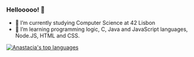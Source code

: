 ### Hellooooo! 👋
- 🔭 I’m currently studying Computer Science at 42 Lisbon
- 🌱 I’m learning programming logic, C, Java and JavaScript languages, Node.JS, HTML and CSS.

[![Anastacia's top languages](https://github-readme-stats.vercel.app/api/top-langs/?username=Anastacia-Canto&theme=blue-green)](https://github.com/Anastacia-Canto/github-readme-stats)


<!--
**Anastacia-Canto/Anastacia-Canto** is a ✨ _special_ ✨ repository because its `README.md` (this file) appears on your GitHub profile.

Here are some ideas to get you started:

- 📫 How to reach me: 
- ⚡ Fun fact: ...
-->
